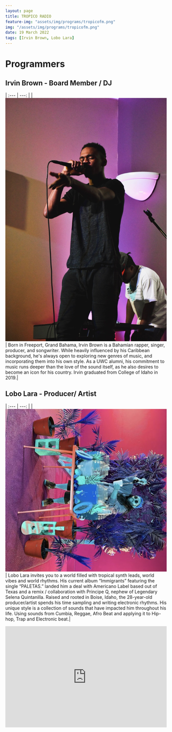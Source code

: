 ```yaml
---
layout: page
title: TROPICO RADIO
feature-img: "assets/img/programs/tropicofm.png"
img: "/assets/img/programs/tropicofm.png"
date: 19 March 2022
tags: [Irvin Brown, Lobo Lara]
---
```


# Programmers

## Irvin Brown - Board Member / DJ

| :--- | ---: |
| ![](/assets/img/music/irvin.brown/img/portrait.jpg) | Born in Freeport, Grand Bahama, Irvin Brown is a Bahamian rapper, singer, producer, and songwriter. While heavily influenced by his Caribbean background, he's always open to exploring new genres of music, and incorporating them into his own style. As a UWC alumni, his commitment to music runs deeper than the love of the sound itself, as he also desires to become an icon for his country. Irvin graduated from College of Idaho in 2019.|

## Lobo Lara - Producer/ Artist

| :--- | ---: |
| ![](/assets/img/programs/lobo.png) | Lobo Lara invites you to a world filled with tropical synth leads, world vibes and world rhythms. His current album “Immigrants” featuring the single “PALETAS.” landed him a deal with Americano Label based out of Texas and a remix / collaboration with Principe Q, nephew of Legendary Selena Quintanilla. Raised and rooted in Boise, Idaho, the 28-year-old producer/artist spends his time sampling and writing electronic rhythms. His unique style is a collection of sounds that have impacted him throughout his life. Using sounds from Cumbia, Reggae, Afro Beat and applying it to Hip-hop, Trap and Electronic beat.|

<iframe width="100%" height="315" src="https://www.youtube.com/embed/JBcvkKpU8mY" title="YouTube video player" frameborder="0" allow="accelerometer; autoplay; clipboard-write; encrypted-media; gyroscope; picture-in-picture" allowfullscreen></iframe>

